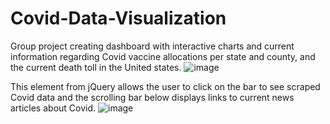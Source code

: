 # Covid-Data-Visualization
Group project creating dashboard with interactive charts and current information regarding Covid vaccine allocations per state and county, and the current death toll in the United states.
![image](https://user-images.githubusercontent.com/78701437/132606080-ea5b6a94-5cb5-40c8-b728-12b9be8c06d7.png)

This element from jQuery allows the user to click on the bar to see scraped Covid data and the scrolling bar below displays links to current news articles about Covid. 
![image](https://user-images.githubusercontent.com/83254124/132960738-3ec5878e-81fa-4783-8c25-fbf7891d086e.png)






